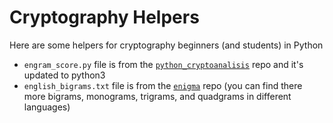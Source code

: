# Cryptography Helpers

Here are some helpers for cryptography beginners (and students) in Python

* `engram_score.py` file is from the [`python_cryptoanalisis`](https://github.com/jameslyons/python_cryptanalysis/blob/master) repo and it's updated to python3
* `english_bigrams.txt` file is from the [`enigma`](https://github.com/torognes/enigma/tree/master) repo (you can find there more bigrams, monograms, trigrams, and quadgrams in different languages)